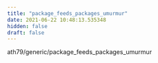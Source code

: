 ```yaml
---
title: "package_feeds_packages_umurmur"
date: 2021-06-22 10:48:13.535348
hidden: false
draft: false
---
```


ath79/generic/package_feeds_packages_umurmur

